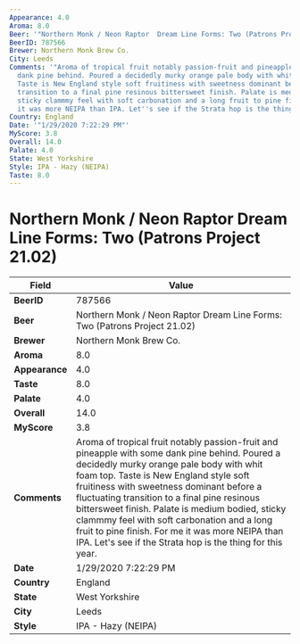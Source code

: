 ```yaml
---
Appearance: 4.0
Aroma: 8.0
Beer: '"Northern Monk / Neon Raptor  Dream Line Forms: Two (Patrons Project 21.02)"'
BeerID: 787566
Brewer: Northern Monk Brew Co.
City: Leeds
Comments: '"Aroma of tropical fruit notably passion-fruit and pineapple with some
  dank pine behind. Poured a decidedly murky orange pale body with whit foam top.
  Taste is New England style soft fruitiness with sweetness dominant before a fluctuating
  transition to a final pine resinous bittersweet finish. Palate is medium bodied,
  sticky clammmy feel with soft carbonation and a long fruit to pine finish. For me
  it was more NEIPA than IPA. Let''s see if the Strata hop is the thing for this year."'
Country: England
Date: '"1/29/2020 7:22:29 PM"'
MyScore: 3.8
Overall: 14.0
Palate: 4.0
State: West Yorkshire
Style: IPA - Hazy (NEIPA)
Taste: 8.0
---
```


# Northern Monk / Neon Raptor  Dream Line Forms: Two (Patrons Project 21.02)

| Field         | Value |
|---------------|-------|
| **BeerID** | 787566 |
| **Beer** | Northern Monk / Neon Raptor  Dream Line Forms: Two (Patrons Project 21.02) |
| **Brewer** | Northern Monk Brew Co. |
| **Aroma** | 8.0 |
| **Appearance** | 4.0 |
| **Taste** | 8.0 |
| **Palate** | 4.0 |
| **Overall** | 14.0 |
| **MyScore** | 3.8 |
| **Comments** | Aroma of tropical fruit notably passion-fruit and pineapple with some dank pine behind. Poured a decidedly murky orange pale body with whit foam top. Taste is New England style soft fruitiness with sweetness dominant before a fluctuating transition to a final pine resinous bittersweet finish. Palate is medium bodied, sticky clammmy feel with soft carbonation and a long fruit to pine finish. For me it was more NEIPA than IPA. Let's see if the Strata hop is the thing for this year. |
| **Date** | 1/29/2020 7:22:29 PM |
| **Country** | England |
| **State** | West Yorkshire |
| **City** | Leeds |
| **Style** | IPA - Hazy (NEIPA) |
